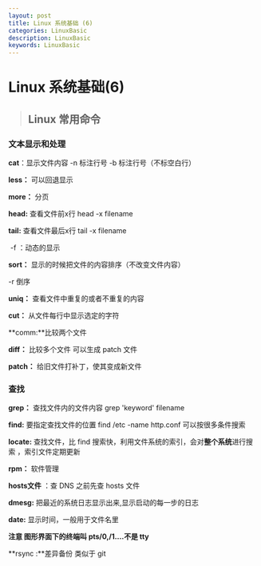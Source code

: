 ```yaml
---
layout: post
title: Linux 系统基础 (6)
categories: LinuxBasic
description: LinuxBasic
keywords: LinuxBasic
---
```




# Linux 系统基础(6)

> ## Linux 常用命令

### 文本显示和处理

**cat**：显示文件内容   -n 标注行号   -b 标注行号（不标空白行）

**less：** 可以回退显示

**more：** 分页

**head:** 查看文件前x行 head -x filename

**tail:**    查看文件最后x行 tail -x filename  

​	    -f ：动态的显示

**sort：**  显示的时候把文件的内容排序（不改变文件内容）

-r 倒序

**uniq：** 查看文件中重复的或者不重复的内容

**cut：** 从文件每行中显示选定的字符

**comm:**比较两个文件

**diff：**  比较多个文件 可以生成 patch 文件

**patch：**  给旧文件打补丁，使其变成新文件



### 查找

**grep：** 查找文件内的文件内容   grep 'keyword'  filename

**find:**  要指定查找文件的位置 find /etc -name http.conf   可以按很多条件搜索

**locate:** 查找文件，比 find 搜索快，利用文件系统的索引，会对**整个系统**进行搜索 ，索引文件定期更新

**rpm：**  软件管理



**hosts文件** ：查 DNS 之前先查 hosts 文件

**dmesg:** 把最近的系统日志显示出来,显示启动的每一步的日志

**date:**  显示时间，一般用于文件名里

**注意 图形界面下的终端叫 pts/0,/1….不是 tty**

**rsync :**差异备份 类似于 git



